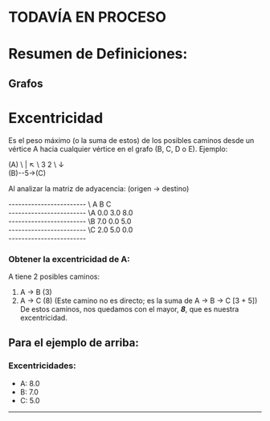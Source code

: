 # TODAVÍA EN PROCESO

# Resumen de Definiciones:
## Grafos

# Excentricidad
Es el peso máximo (o la suma de estos) de los posibles caminos desde un vértice A hacia cualquier vértice en el grafo (B, C, D o E).
Ejemplo:

\(A)
\ |  ↖ 
\ 3    2
\ ↓      \
\(B)--5->(C)

Al analizar la matriz de adyacencia:
(origen -> destino)

\------------------------
\      A     B     C     
\------------------------
\A     0.0   3.0   8.0   
\------------------------
\B     7.0   0.0   5.0   
\------------------------
\C     2.0   5.0   0.0   
\------------------------

### Obtener la excentricidad de A:
A tiene 2 posibles caminos:
1. A -> B (3)
2. A -> C (8) (Este camino no es directo; es la suma de A -> B -> C [3 + 5])
De estos caminos, nos quedamos con el mayor, ***8***, que es nuestra excentricidad.

## Para el ejemplo de arriba:
### Excentricidades:
+ A: 8.0
+ B: 7.0
+ C: 5.0

___
